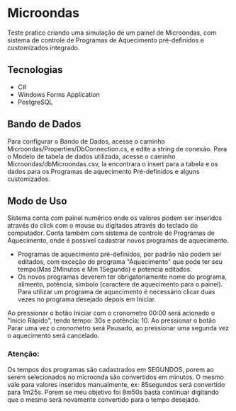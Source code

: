 # Microondas

Teste pratico criando uma simulação de um painel de Microondas, com sistema de controle de Programas de Aquecimento pré-definidos e customizados integrado.

## Tecnologias
- C#
- Windows Forms Application
- PostgreSQL

## Bando de Dados
Para configurar o Bando de Dados, acesse o caminho Microondas/Properties/DbConnection.cs, e edite a string de conexão. 
Para o Modelo de tabela de dados utilizada, acesse o caminho Microondas/dbMicroondas.csv, la encontrara o insert para a tabela e os dados para os Programas de aquecimento Pré-definidos e alguns customizados.

## Modo de Uso
Sistema conta com painel numérico onde os valores podem ser inseridos através do click com o mouse ou digitados através do teclado do computador. 
Conta também com sistema de controle de Programas de Aquecimento, onde é possível cadastrar novos programas de aquecimento.
 - Programas de aquecimento pré-definidos, por padrão não podem ser editados, com exceção do programa "Aquecimento" que pode ter seu tempo(Mas 2Minutos e Min 1Segundo) e potencia editados.
 - Os novos programas deverem ter obrigatoriamente nome do programa, alimento, potência, símbolo (caractere de aquecimento para o painel).
Para utilizar um programa de aquecimento é necessário clicar duas vezes no programa desejado depois em Iniciar.

Ao pressionar o botão Iniciar com o cronometro 00:00 será acionado o "Inicio Rápido", tendo tempo: 30s e potência: 10. 
Ao pressionar o botão Parar uma vez o cronometro será Pausado, ao pressionar uma segunda vez o aquecimento será cancelado.

### Atenção: 
Os tempos dos programas são cadastrados em SEGUNDOS, porem ao serem selecionados no microonda são convertidos em minutos. 
O mesmo vale para valores inseridos manualmente, ex: 85segundos será convertido para 1m25s. Porem se meu objetivo foi 8m50s basta continuar digitando que o mesmo será novamente convertido para o tempo desejado.
